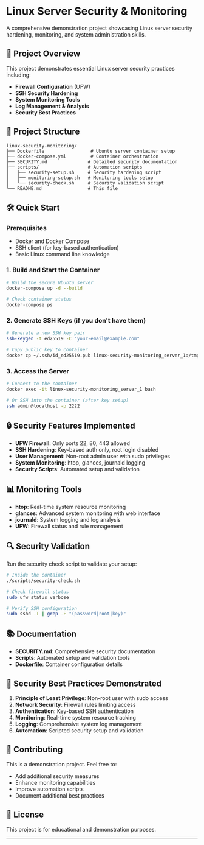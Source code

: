 # Linux Server Security & Monitoring

A comprehensive demonstration project showcasing Linux server security hardening, monitoring, and system administration skills.

## 🚀 Project Overview

This project demonstrates essential Linux server security practices including:
- **Firewall Configuration** (UFW)
- **SSH Security Hardening**
- **System Monitoring Tools**
- **Log Management & Analysis**
- **Security Best Practices**

## 📁 Project Structure

```
linux-security-monitoring/
├── Dockerfile                 # Ubuntu server container setup
├── docker-compose.yml         # Container orchestration
├── SECURITY.md               # Detailed security documentation
├── scripts/                  # Automation scripts
│   ├── security-setup.sh     # Security hardening script
│   ├── monitoring-setup.sh   # Monitoring tools setup
│   └── security-check.sh     # Security validation script
└── README.md                 # This file
```

## 🛠️ Quick Start

### Prerequisites
- Docker and Docker Compose
- SSH client (for key-based authentication)
- Basic Linux command line knowledge

### 1. Build and Start the Container
```bash
# Build the secure Ubuntu server
docker-compose up -d --build

# Check container status
docker-compose ps
```

### 2. Generate SSH Keys (if you don't have them)
```bash
# Generate a new SSH key pair
ssh-keygen -t ed25519 -C "your-email@example.com"

# Copy public key to container
docker cp ~/.ssh/id_ed25519.pub linux-security-monitoring_server_1:/tmp/
```

### 3. Access the Server
```bash
# Connect to the container
docker exec -it linux-security-monitoring_server_1 bash

# Or SSH into the container (after key setup)
ssh admin@localhost -p 2222
```

## 🔒 Security Features Implemented

- **UFW Firewall**: Only ports 22, 80, 443 allowed
- **SSH Hardening**: Key-based auth only, root login disabled
- **User Management**: Non-root admin user with sudo privileges
- **System Monitoring**: htop, glances, journald logging
- **Security Scripts**: Automated setup and validation

## 📊 Monitoring Tools

- **htop**: Real-time system resource monitoring
- **glances**: Advanced system monitoring with web interface
- **journald**: System logging and log analysis
- **UFW**: Firewall status and rule management

## 🔍 Security Validation

Run the security check script to validate your setup:
```bash
# Inside the container
./scripts/security-check.sh

# Check firewall status
sudo ufw status verbose

# Verify SSH configuration
sudo sshd -T | grep -E "(password|root|key)"
```

## 📚 Documentation

- **SECURITY.md**: Comprehensive security documentation
- **Scripts**: Automated setup and validation tools
- **Dockerfile**: Container configuration details

## 🚨 Security Best Practices Demonstrated

1. **Principle of Least Privilege**: Non-root user with sudo access
2. **Network Security**: Firewall rules limiting access
3. **Authentication**: Key-based SSH authentication
4. **Monitoring**: Real-time system resource tracking
5. **Logging**: Comprehensive system log management
6. **Automation**: Scripted security setup and validation

## 🤝 Contributing

This is a demonstration project. Feel free to:
- Add additional security measures
- Enhance monitoring capabilities
- Improve automation scripts
- Document additional best practices

## 📄 License

This project is for educational and demonstration purposes.

---


